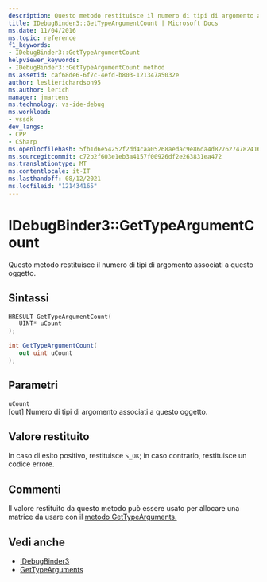 ```yaml
---
description: Questo metodo restituisce il numero di tipi di argomento associati a questo oggetto.
title: IDebugBinder3::GetTypeArgumentCount | Microsoft Docs
ms.date: 11/04/2016
ms.topic: reference
f1_keywords:
- IDebugBinder3::GetTypeArgumentCount
helpviewer_keywords:
- IDebugBinder3::GetTypeArgumentCount method
ms.assetid: caf68de6-6f7c-4efd-b803-121347a5032e
author: leslierichardson95
ms.author: lerich
manager: jmartens
ms.technology: vs-ide-debug
ms.workload:
- vssdk
dev_langs:
- CPP
- CSharp
ms.openlocfilehash: 5fb1d6e54252f2dd4caa05268aedac9e86da4d8276274782416772c85d39503f
ms.sourcegitcommit: c72b2f603e1eb3a4157f00926df2e263831ea472
ms.translationtype: MT
ms.contentlocale: it-IT
ms.lasthandoff: 08/12/2021
ms.locfileid: "121434165"
---
```

# <a name="idebugbinder3gettypeargumentcount"></a>IDebugBinder3::GetTypeArgumentCount
Questo metodo restituisce il numero di tipi di argomento associati a questo oggetto.

## <a name="syntax"></a>Sintassi

```cpp
HRESULT GetTypeArgumentCount(
   UINT* uCount
);
```

```csharp
int GetTypeArgumentCount(
   out uint uCount
);
```

## <a name="parameters"></a>Parametri
`uCount`\
[out] Numero di tipi di argomento associati a questo oggetto.

## <a name="return-value"></a>Valore restituito
 In caso di esito positivo, restituisce `S_OK`; in caso contrario, restituisce un codice errore.

## <a name="remarks"></a>Commenti
 Il valore restituito da questo metodo può essere usato per allocare una matrice da usare con il [metodo GetTypeArguments.](../../../extensibility/debugger/reference/idebugbinder3-gettypearguments.md)

## <a name="see-also"></a>Vedi anche
- [IDebugBinder3](../../../extensibility/debugger/reference/idebugbinder3.md)
- [GetTypeArguments](../../../extensibility/debugger/reference/idebugbinder3-gettypearguments.md)
